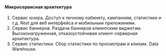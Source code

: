 #### Микросервисная архитектура
1. Сервис юзера. Доступ к личному кабинету, кампаниям, статистике и т.д. Rest для веб интерфейса и мобильным приложениям.
2. Сервис баннеров. Раздача баннеров клиентским виджетам. Высоконагруженная, отказоустойчивая клиент-серверная архитектура.
3. Сервис статистики. Сбор статистики по просмотрам и кликам. Data Warehouse.
